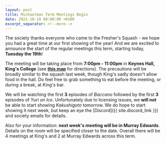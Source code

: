 ```yaml
---
layout: post
title: Michaelmas Term Meetings Begin
date: 2021-10-19 08:00:00 +0100
excerpt_separator: <!--more-->
---
```


The society thanks everyone who came to the Fresher's Squash - we hope you had a great time at our first showing of the year! And we are excited to announce the start of the regular meetings this term, starting today, **Tuesday the 19th**!

The meeting will be taking place from **7:00pm - 11:00pm** in **Keynes Hall, King's College**<!--more--> (see [**this map**](/assets/images/posts/KingsMap.png) for directions). The precautions will be broadly similar to the squash last week, though King's sadly doesn't allow food in the hall. Do feel free to grab something to eat before the meeting, or during a break, at King's bar.

We will be watching the first **3** episodes of *Baccano* followed by the first **3** episodes of *Yuri on Ice*. Unfortunately due to licensing issues, we **will not** be able to start showing *Kakushigoto* tomorrow. We do hope to start showing it next week, but keep an eye the [Discord]({{ site.discord_link }}) and society emails for details.  

Also for your information: **next week's meeting will be in Murray Edwards**. Details on the room will be specified closer to the date. Overall there will be 4 meetings at King's and 2 at Murray Edwards across this term.
